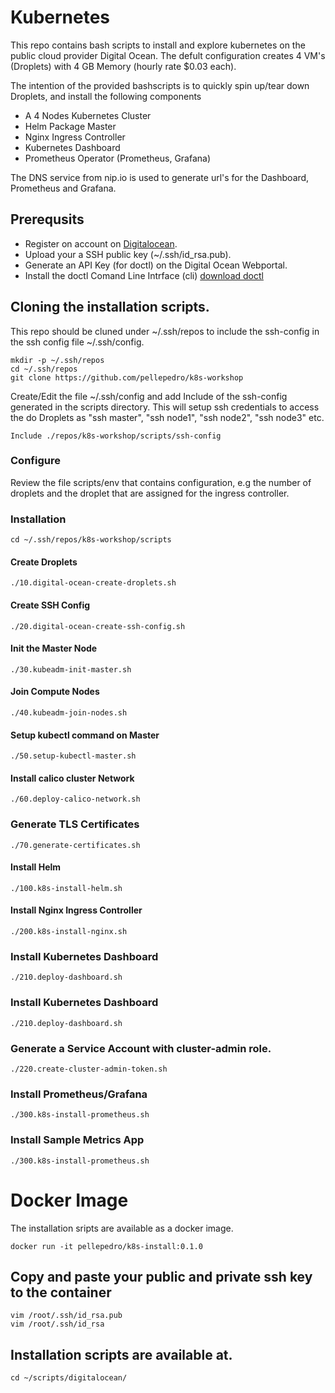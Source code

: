 # Kubernetes

This repo contains bash scripts to install and explore kubernetes on the public cloud provider Digital Ocean. The defult configuration creates 4 VM's (Droplets)
with 4 GB Memory (hourly rate $0.03 each).

The intention of the provided bashscripts is to quickly spin up/tear down Droplets, and install the following components
   
- A 4 Nodes Kubernetes Cluster
- Helm Package Master
- Nginx Ingress Controller
- Kubernetes Dashboard
- Prometheus Operator (Prometheus, Grafana)

The DNS service from nip.io is used to generate url's for the Dashboard, Prometheus and Grafana.


## Prerequsits

- Register on account on [Digitalocean](https://www.digitalocean.com).
- Upload your a SSH public key (~/.ssh/id_rsa.pub).
- Generate an API Key (for doctl) on the  Digital Ocean Webportal.
- Install the doctl Comand Line Intrface (cli) [download doctl](https://github.com/digitalocean/doctl)


## Cloning the installation scripts.
This repo should be cluned under ~/.ssh/repos to include the ssh-config in the ssh config file ~/.ssh/config. 

```
mkdir -p ~/.ssh/repos
cd ~/.ssh/repos
git clone https://github.com/pellepedro/k8s-workshop

```

Create/Edit the file ~/.ssh/config and add Include of the ssh-config generated in the scripts directory. This will setup ssh credentials to access the do Droplets as "ssh master", "ssh node1", "ssh node2", "ssh node3" etc.


```
Include ./repos/k8s-workshop/scripts/ssh-config

```

### Configure 
Review the file scripts/env that contains configuration, e.g the number of droplets and the droplet that are assigned for the ingress controller. 


### Installation

```
cd ~/.ssh/repos/k8s-workshop/scripts
```

#### Create Droplets

```
./10.digital-ocean-create-droplets.sh
```

#### Create SSH Config
```
./20.digital-ocean-create-ssh-config.sh
```

#### Init the Master Node
```
./30.kubeadm-init-master.sh
```

#### Join Compute Nodes
```
./40.kubeadm-join-nodes.sh
``` 

#### Setup kubectl command on Master
```
./50.setup-kubectl-master.sh
```

#### Install calico cluster Network
```
./60.deploy-calico-network.sh
```

### Generate TLS Certificates
```
./70.generate-certificates.sh
```

#### Install Helm
```
./100.k8s-install-helm.sh
```

#### Install Nginx Ingress Controller
```
./200.k8s-install-nginx.sh
```

### Install Kubernetes Dashboard
```
./210.deploy-dashboard.sh
```

### Install Kubernetes Dashboard
```
./210.deploy-dashboard.sh
```

### Generate a Service Account with cluster-admin role.
```
./220.create-cluster-admin-token.sh
```

### Install Prometheus/Grafana 
```
./300.k8s-install-prometheus.sh
```

### Install Sample Metrics App
```
./300.k8s-install-prometheus.sh
```



# Docker Image
The installation sripts are available as a docker image.

```
docker run -it pellepedro/k8s-install:0.1.0
```

## Copy and paste your public and private ssh key to the container
```
vim /root/.ssh/id_rsa.pub
vim /root/.ssh/id_rsa
```

## Installation scripts are available at.
```
cd ~/scripts/digitalocean/
```